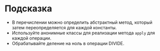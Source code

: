 # Подсказка

- В перечислении можно определить абстрактный метод, который затем переопределяется для каждой константы.
- Используйте анонимные классы для реализации метода `apply` для каждой операции.
- Обрабатывайте деление на ноль в операции DIVIDE.
